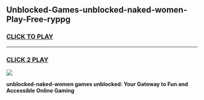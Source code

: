 
## Unblocked-Games-unblocked-naked-women-Play-Free-ryppg
<h3>
<a href="https://premium76.site?title=unblocked-naked-women&ref=10A">CLICK TO PLAY</a></h3>
<hr>

<h3>
<a href="https://premium76.site?title=unblocked-naked-women&ref=10A">CLICK 2 PLAY</a>
  
</h3>

<a href="https://premium76.site?title=unblocked-naked-women&ref=10A"><img src="https://clearcache.store/games.png"></a>


**unblocked-naked-women games unblocked: Your Gateway to Fun and Accessible Online Gaming**
